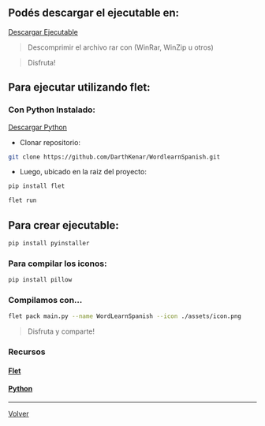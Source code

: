 ## Podés descargar el ejecutable en:

  [Descargar Ejecutable](https://drive.google.com/file/d/1Z48cdkFghmgcN8tdy9CQNZDoU8NqVNCP/view?usp=sharing)

  > Descomprimir el archivo rar con (WinRar, WinZip u otros)

  > Disfruta!

## Para ejecutar utilizando flet:

### Con Python Instalado:

[Descargar Python](https://www.python.org/downloads/)

- Clonar repositorio:

```bash
git clone https://github.com/DarthKenar/WordlearnSpanish.git
```

- Luego, ubicado en la raiz del proyecto:

```bash
pip install flet
```

```bash
flet run
```

## Para crear ejecutable:

```bash
pip install pyinstaller
```

### Para compilar los iconos:

```bash
pip install pillow
```

### Compilamos con...

```bash
flet pack main.py --name WordLearnSpanish --icon ./assets/icon.png
```

> Disfruta y comparte!

### Recursos

#### [Flet](https://flet.dev/docs/)

#### [Python](https://docs.python.org/3/)

---
[Volver](../../README.md)
